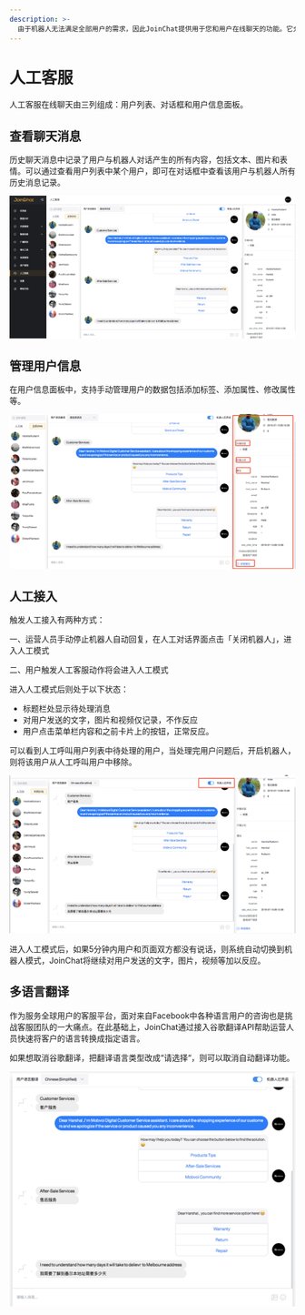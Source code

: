 ```yaml
---
description: >-
  由于机器人无法满足全部用户的需求，因此JoinChat提供用于您和用户在线聊天的功能。它允许您跳转对话并回答问题，手动管理用户的数据（添加标签、添加属性、修改属性等），并向他们发送消息。
---
```


# 人工客服

人工客服在线聊天由三列组成：用户列表、对话框和用户信息面板。

## 查看聊天消息

历史聊天消息中记录了用户与机器人对话产生的所有内容，包括文本、图片和表情。可以通过查看用户列表中某个用户，即可在对话框中查看该用户与机器人所有历史消息记录。

![&#x7528;&#x6237;&#x804A;&#x5929;&#x5217;&#x8868;](../.gitbook/assets/image%20%2811%29.png)

## 管理用户信息

在用户信息面板中，支持手动管理用户的数据包括添加标签、添加属性、修改属性等。

![&#x7528;&#x6237;&#x6570;&#x636E;&#x7BA1;&#x7406;](../.gitbook/assets/image%20%28123%29.png)

## 人工接入

触发人工接入有两种方式：

一、运营人员手动停止机器人自动回复，在人工对话界面点击「关闭机器人」，进入人工模式

二、用户触发人工客服动作将会进入人工模式

进入人工模式后则处于以下状态：

* 标题栏处显示待处理消息
* 对用户发送的文字，图片和视频仅记录，不作反应
* 用户点击菜单栏内容和之前卡片上的按钮，正常反应。

可以看到人工呼叫用户列表中待处理的用户，当处理完用户问题后，开启机器人，则将该用户从人工呼叫用户中移除。

![](../.gitbook/assets/image%20%28141%29.png)

进入人工模式后，如果5分钟内用户和页面双方都没有说话，则系统自动切换到机器人模式，JoinChat将继续对用户发送的文字，图片，视频等加以反应。

## 多语言翻译

作为服务全球用户的客服平台，面对来自Facebook中各种语言用户的咨询也是挑战客服团队的一大痛点。在此基础上，JoinChat通过接入谷歌翻译API帮助运营人员快速将客户的语言转换成指定语言。

如果想取消谷歌翻译，把翻译语言类型改成“请选择“，则可以取消自动翻译功能。



![&#x591A;&#x8BED;&#x8A00;&#x7FFB;&#x8BD1;](../.gitbook/assets/image%20%28126%29.png)

